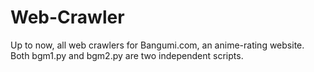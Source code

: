 # Web-Crawler
Up to now, all web crawlers for Bangumi.com, an anime-rating website. Both bgm1.py and bgm2.py are two independent scripts.
